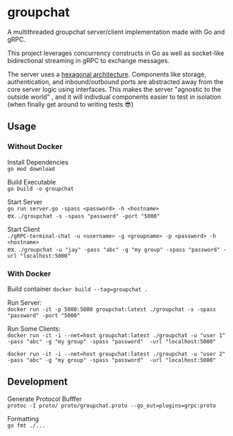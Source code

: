 # groupchat
A multithreaded groupchat server/client implementation made with Go and gRPC.

This project leverages concurrency constructs in Go as well as socket-like bidirectional streaming in gRPC to exchange messages.

The server uses a [hexagonal architecture](https://medium.com/sciforce/another-story-about-microservices-hexagonal-architecture-23db93fa52a2). Components like storage, authentication, and inbound/outbound ports are abstracted away from the core server logic using interfaces. This makes the server "agnostic to the outside world" \, and it will indivdual components easier to test in isolation (when finally get around to writing tests :sunglasses:)

## Usage
### Without Docker
Install Dependencies  
`go mod download`

Build Executable  
`go build -o groupchat`

Start Server  
`go run server.go -spass <password> -h <hostname>`  
ex. `./groupchat -s -spass "password" -port "5000"`

Start Client   
`./gRPC-terminal-chat -u <username> -g <groupname> -p <password> -h <hostname>`  
ex. `./groupchat -u "jay" -pass "abc" -g "my group" -spass "password" -url "localhost:5000"`

### With Docker
Build container 
`docker build --tag=groupchat .`

Run Server:  
`docker run -it -p 5000:5000 groupchat:latest ./groupchat -s -spass "password" -port "5000"`

Run Some Clients:   
`docker run -it -i --net=host groupchat:latest ./groupchat -u "user 1" -pass "abc" -g "my group" -spass "password"  -url "localhost:5000"` 

`docker run -it -i --net=host groupchat:latest ./groupchat -u "user 2" -pass "abc" -g "my group" -spass "password"  -url "localhost:5000"` 

## Development  

Generate Protocol Bufffer    
`protoc -I proto/ proto/groupchat.proto --go_out=plugins=grpc:proto`

Formatting  
`go fmt ./...`



